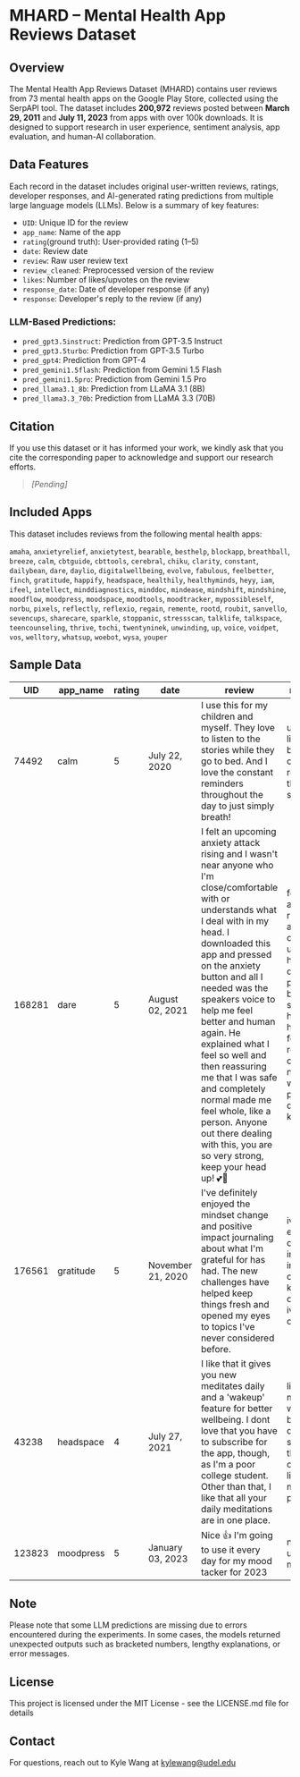 # MHARD – Mental Health App Reviews Dataset

## Overview  
The Mental Health App Reviews Dataset (MHARD) contains user reviews from 73 mental health apps on the Google Play Store, collected using the SerpAPI tool. The dataset includes **200,972** reviews posted between **March 29, 2011** and **July 11, 2023** from apps with over 100k downloads. It is designed to support research in user experience, sentiment analysis, app evaluation, and human-AI collaboration.

## Data Features  
Each record in the dataset includes original user-written reviews, ratings, developer responses, and AI-generated rating predictions from multiple large language models (LLMs). Below is a summary of key features:

- `UID`: Unique ID for the review  
- `app_name`: Name of the app  
- `rating`(ground truth): User-provided rating (1–5)
- `date`: Review date  
- `review`: Raw user review text  
- `review_cleaned`: Preprocessed version of the review  
- `likes`: Number of likes/upvotes on the review  
- `response_date`: Date of developer response (if any)  
- `response`: Developer's reply to the review (if any)  

### LLM-Based Predictions:
- `pred_gpt3.5instruct`: Prediction from GPT-3.5 Instruct  
- `pred_gpt3.5turbo`: Prediction from GPT-3.5 Turbo  
- `pred_gpt4`: Prediction from GPT-4  
- `pred_gemini1.5flash`: Prediction from Gemini 1.5 Flash  
- `pred_gemini1.5pro`: Prediction from Gemini 1.5 Pro  
- `pred_llama3.1_8b`: Prediction from LLaMA 3.1 (8B)  
- `pred_llama3.3_70b`: Prediction from LLaMA 3.3 (70B)  

## Citation  
If you use this dataset or it has informed your work, we kindly ask that you cite the corresponding paper to acknowledge and support our research efforts.

> *[Pending]*




## Included Apps

This dataset includes reviews from the following mental health apps:

`amaha`, `anxietyrelief`, `anxietytest`, `bearable`, `besthelp`, `blockapp`, `breathball`, `breeze`, `calm`, `cbtguide`, `cbttools`, `cerebral`, `chiku`, `clarity`, `constant`, `dailybean`, `dare`, `daylio`, `digitalwellbeing`, `evolve`, `fabulous`, `feelbetter`, `finch`, `gratitude`, `happify`, `headspace`, `healthily`, `healthyminds`, `heyy`, `iam`, `ifeel`, `intellect`, `minddiagnostics`, `minddoc`, `mindease`, `mindshift`, `mindshine`, `moodflow`, `moodpress`, `moodspace`, `moodtools`, `moodtracker`, `mypossibleself`, `norbu`, `pixels`, `reflectly`, `reflexio`, `regain`, `remente`, `rootd`, `roubit`, `sanvello`, `sevencups`, `sharecare`, `sparkle`, `stoppanic`, `stressscan`, `talklife`, `talkspace`, `teencounseling`, `thrive`, `tochi`, `twentyninek`, `unwinding`, `up`, `voice`, `voidpet`, `vos`, `welltory`, `whatsup`, `woebot`, `wysa`, `youper`

## Sample Data  

|UID|app\_name|rating|date|review|review\_cleaned|likes|response\_date|response|pred\_gpt3\.5instruct|pred\_gpt3\.5turbo|pred\_gpt4|pred\_gemini1\.5flash|pred\_gemini1\.5pro|pred\_llama3\.1\_8b|pred\_llama3\.3\_70b|
|---|---|---|---|---|---|---|---|---|---|---|---|---|---|---|---|
|74492|calm|5|July 22, 2020|I use this for my children and myself\. They love to listen to the stories while they go to bed\. And I love the constant reminders throughout the day to just simply breath\!|use child love listen story go bed love constant reminder throughout day simply breath|0|NaN|NaN|5|5|5|4|5|5|5|
|168281|dare|5|August 02, 2021|I felt an upcoming anxiety attack rising and I wasn't near anyone who I'm close/comfortable with or understands what I deal with in my head\. I downloaded this app and pressed on the anxiety button and all I needed was the speakers voice to help me feel better and human again\. He explained what I feel so well and then reassuring me that I was safe and completely normal made me feel whole, like a person\. Anyone out there dealing with this, you are so very strong, keep your head up\! 💕🙌|felt upcoming anxiety attack rising wasnt near anyone im closecomfortable understands deal head downloaded app pressed anxiety button needed speaker voice help feel better human explained feel well reassuring safe completely normal made feel whole like person anyone dealing strong keep head|8|August 02, 2021|Thank you so much for your review, Diana\! It really helps us to keep going and delivering the best\. Please recommend our app to your friends, and don’t hesitate to shoot us a note at support@dareresponse\.com if you have any questions\. We would love to hear from you\!|5|5|5|5|5|5|5|
|176561|gratitude|5|November 21, 2020|I've definitely enjoyed the mindset change and positive impact journaling about what I'm grateful for has had\. The new challenges have helped keep things fresh and opened my eyes to topics I've never considered before\.|ive definitely enjoyed mindset change positive impact journaling im grateful new challenge helped keep thing fresh opened eye topic ive never considered|0|December 29, 2020|Hey Erin, thank you for the 5 stars\! We're happy to know that you love the app :\) So glad that Gratitude brings a pleasant experience to you\. Thank you for being a part of this\. We send our best wishes\. Have a great day\!|5|5|5|5|5|5|5|
|43238|headspace|4|July 27, 2021|I like that it gives you new meditates daily and a 'wakeup' feature for better wellbeing\. I dont love that you have to subscribe for the app, though, as I'm a poor college student\. Other than that, I like that all your daily meditations are in one place\.|like give new meditates daily wakeup feature better wellbeing dont love subscribe app though im poor college student like daily meditation one place|1|NaN|NaN|4|4|4|4|4|4|4|
|123823|moodpress|5|January 03, 2023|Nice 👍 I'm going to use it every day for my mood tacker for 2023|nice im going use every day mood tacker|0|NaN|NaN|5|5|5|4|5|5|5|



## Note

Please note that some LLM predictions are missing due to errors encountered during the experiments. In some cases, the models returned unexpected outputs such as bracketed numbers, lengthy explanations, or error messages.

## License  
This project is licensed under the MIT License - see the LICENSE.md file for details

## Contact  
For questions, reach out to Kyle Wang at kylewang@udel.edu
